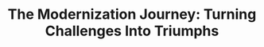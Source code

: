 ---
id: "modernization-journey"
title: "The Modernization Journey: Turning Challenges Into Triumphs"
coAuthors:
- Jackson Bruno
shortDescription: "A concise look at the wins and challenges of modernization, featuring strategic insights and real-world lessons. Learn how to enhance student engagement and get the most from technology investments, whether you’re planning or already in progress."
description: "In this insightful session, we will uncover the wins and losses of modernizing. Delve into strategic insights and real-world experiences that enhance student engagement and maximize technology investments. Learn from pitfalls and success stories to navigate your modernization journey effectively. Whether you’re planning or already underway, join us to optimize your strategy for impactful results."
featured_image: ./modernization-journey_image.jpg
featured_image_alt: "Illustration depicting the intersection of technology and higher education, featuring classical university buildings, modern skyscrapers, a digital workstation, and abstract data visualizations, symbolizing digital transformation and institutional modernization."
tags:
- ellucian-live-2025
- canheit-2025
- prdc-2025
- technology-modernization
- change-management
deliveredAt:
- title: Ellucian LIVE 2025
  date: April 6, 2025
  endDate: April 9, 2025
  location: Orlando, FL, USA
  coPresenters:
  - Jackson Bruno
  links:
  - description: Slides (PDF)
    url: https://cocobokostudios-my.sharepoint.com/:b:/p/david/EbkIcah2dfJBsTxfG4_q0AABNMsRjZ112Y9H_BM7XDa6Hg?e=eT5oSD
- title: CANHEIT 2025
  date: June 16, 2025
  endDate: June 19, 2025
  location: Regina, SK, Canada
  links:
    - description: Slides (PDF)
      url: https://cocobokostudios-my.sharepoint.com/:b:/p/david/EftE-UX7VKRKmZ_noB_g-BgB8padLZNnOk076IRtHgOVYQ?e=AAMz6i
- title: Prairie Dev Con 2025
  date: September 22, 2025
  endDate: September 23, 2025
  location: Winnipeg, MB, Canada
  links:
    - description: Slides (PDF)
      url: https://cocobokostudios-my.sharepoint.com/:b:/p/david/EYjrGkO2zNJEvviRJIZJOdYBGXKebeMh9hrx7lDxlUi8iQ?e=0agp7f
---